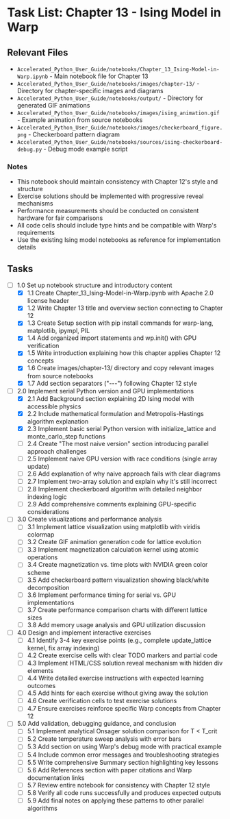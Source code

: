 # Task List: Chapter 13 - Ising Model in Warp

## Relevant Files

- `Accelerated_Python_User_Guide/notebooks/Chapter_13_Ising-Model-in-Warp.ipynb` - Main notebook file for Chapter 13
- `Accelerated_Python_User_Guide/notebooks/images/chapter-13/` - Directory for chapter-specific images and diagrams
- `Accelerated_Python_User_Guide/notebooks/output/` - Directory for generated GIF animations
- `Accelerated_Python_User_Guide/notebooks/images/ising_animation.gif` - Example animation from source notebooks
- `Accelerated_Python_User_Guide/notebooks/images/checkerboard_figure.png` - Checkerboard pattern diagram
- `Accelerated_Python_User_Guide/notebooks/sources/ising-checkerboard-debug.py` - Debug mode example script

### Notes

- This notebook should maintain consistency with Chapter 12's style and structure
- Exercise solutions should be implemented with progressive reveal mechanisms
- Performance measurements should be conducted on consistent hardware for fair comparisons
- All code cells should include type hints and be compatible with Warp's requirements
- Use the existing Ising model notebooks as reference for implementation details

## Tasks

- [ ] 1.0 Set up notebook structure and introductory content
  - [x] 1.1 Create Chapter_13_Ising-Model-in-Warp.ipynb with Apache 2.0 license header
  - [x] 1.2 Write Chapter 13 title and overview section connecting to Chapter 12
  - [x] 1.3 Create Setup section with pip install commands for warp-lang, matplotlib, ipympl, PIL
  - [x] 1.4 Add organized import statements and wp.init() with GPU verification
  - [x] 1.5 Write introduction explaining how this chapter applies Chapter 12 concepts
  - [x] 1.6 Create images/chapter-13/ directory and copy relevant images from source notebooks
  - [x] 1.7 Add section separators ("---") following Chapter 12 style

- [ ] 2.0 Implement serial Python version and GPU implementations
  - [x] 2.1 Add Background section explaining 2D Ising model with accessible physics
  - [x] 2.2 Include mathematical formulation and Metropolis-Hastings algorithm explanation
  - [x] 2.3 Implement basic serial Python version with initialize_lattice and monte_carlo_step functions
  - [ ] 2.4 Create "The most naive version" section introducing parallel approach challenges
  - [ ] 2.5 Implement naive GPU version with race conditions (single array update)
  - [ ] 2.6 Add explanation of why naive approach fails with clear diagrams
  - [ ] 2.7 Implement two-array solution and explain why it's still incorrect
  - [ ] 2.8 Implement checkerboard algorithm with detailed neighbor indexing logic
  - [ ] 2.9 Add comprehensive comments explaining GPU-specific considerations

- [ ] 3.0 Create visualizations and performance analysis
  - [ ] 3.1 Implement lattice visualization using matplotlib with viridis colormap
  - [ ] 3.2 Create GIF animation generation code for lattice evolution
  - [ ] 3.3 Implement magnetization calculation kernel using atomic operations
  - [ ] 3.4 Create magnetization vs. time plots with NVIDIA green color scheme
  - [ ] 3.5 Add checkerboard pattern visualization showing black/white decomposition
  - [ ] 3.6 Implement performance timing for serial vs. GPU implementations
  - [ ] 3.7 Create performance comparison charts with different lattice sizes
  - [ ] 3.8 Add memory usage analysis and GPU utilization discussion

- [ ] 4.0 Design and implement interactive exercises
  - [ ] 4.1 Identify 3-4 key exercise points (e.g., complete update_lattice kernel, fix array indexing)
  - [ ] 4.2 Create exercise cells with clear TODO markers and partial code
  - [ ] 4.3 Implement HTML/CSS solution reveal mechanism with hidden div elements
  - [ ] 4.4 Write detailed exercise instructions with expected learning outcomes
  - [ ] 4.5 Add hints for each exercise without giving away the solution
  - [ ] 4.6 Create verification cells to test exercise solutions
  - [ ] 4.7 Ensure exercises reinforce specific Warp concepts from Chapter 12

- [ ] 5.0 Add validation, debugging guidance, and conclusion
  - [ ] 5.1 Implement analytical Onsager solution comparison for T < T_crit
  - [ ] 5.2 Create temperature sweep analysis with error bars
  - [ ] 5.3 Add section on using Warp's debug mode with practical example
  - [ ] 5.4 Include common error messages and troubleshooting strategies
  - [ ] 5.5 Write comprehensive Summary section highlighting key lessons
  - [ ] 5.6 Add References section with paper citations and Warp documentation links
  - [ ] 5.7 Review entire notebook for consistency with Chapter 12 style
  - [ ] 5.8 Verify all code runs successfully and produces expected outputs
  - [ ] 5.9 Add final notes on applying these patterns to other parallel algorithms 